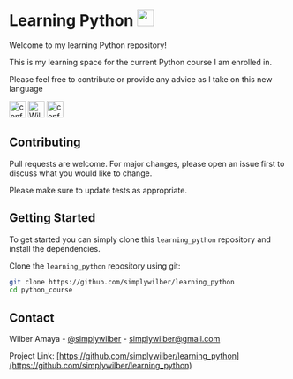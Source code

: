# Learning Python <img src="https://media.giphy.com/media/LMt9638dO8dftAjtco/giphy.gif" width="30" height="30" alt="python logo"/>

<p> Welcome to my learning Python repository!</p>
<p>This is my learning space for the current Python course I am enrolled in.</p>
<p>Please feel free to contribute or provide any advice as I take on this new language</p>

<Image src="https://media.giphy.com/media/yWI8ycaXuknOpxomyZ/giphy.gif" width="30px" height="30px" alt="confetti"/>
<Image src="https://media.giphy.com/media/7Q7fYv7rIVQ7rvXpgB/giphy.gif" width="30px" height="30px" alt="Wilber Celebrating"/>
<Image src="https://media.giphy.com/media/yWI8ycaXuknOpxomyZ/giphy.gif" width="30px" height="30px" alt="confetti"/>

## Contributing

Pull requests are welcome. For major changes, please open an issue first
to discuss what you would like to change.

Please make sure to update tests as appropriate.

## Getting Started

To get started you can simply clone this `learning_python` repository and install the dependencies.

Clone the `learning_python` repository using git:

```bash
git clone https://github.com/simplywilber/learning_python
cd python_course
```

## Contact

Wilber Amaya - [@simplywilber](https://instagram.com/simplywilber) - simplywilber@gmail.com

Project Link: [https://github.com/simplywilber/learning_python](https://github.com/simplywilber/learning_python)

